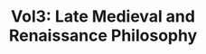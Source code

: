 ---
authors: Frederick Copleston
title: 'Vol3: Late Medieval and Renaissance Philosophy'
layout: book
link: false
---